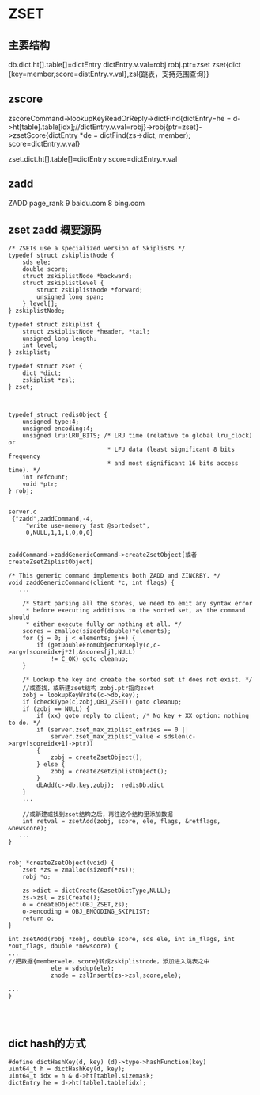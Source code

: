 # ZSET

## 主要结构 
db.dict.ht[].table[]=dictEntry
dictEntry.v.val=robj
robj.ptr=zset
zset{dict {key=member,score=distEntry.v.val},zsl{跳表，支持范围查询}}

## zscore
zscoreCommand->lookupKeyReadOrReply->dictFind{dictEntry=he = d->ht[table].table[idx];//dictEntry.v.val=robj}->robj{ptr=zset}->zsetScore{dictEntry *de = dictFind(zs->dict, member); score=dictEntry.v.val}

zset.dict.ht[].table[]=dictEntry
score=dictEntry.v.val

## zadd
ZADD page_rank 9 baidu.com 8 bing.com

## zset zadd 概要源码
```
/* ZSETs use a specialized version of Skiplists */
typedef struct zskiplistNode {
    sds ele;
    double score;
    struct zskiplistNode *backward;
    struct zskiplistLevel {
        struct zskiplistNode *forward;
        unsigned long span;
    } level[];
} zskiplistNode;

typedef struct zskiplist {
    struct zskiplistNode *header, *tail;
    unsigned long length;
    int level;
} zskiplist;

typedef struct zset {
    dict *dict;
    zskiplist *zsl;
} zset;



typedef struct redisObject {
    unsigned type:4;
    unsigned encoding:4;
    unsigned lru:LRU_BITS; /* LRU time (relative to global lru_clock) or
                            * LFU data (least significant 8 bits frequency
                            * and most significant 16 bits access time). */
    int refcount;
    void *ptr;
} robj;


server.c 
 {"zadd",zaddCommand,-4,
     "write use-memory fast @sortedset",
     0,NULL,1,1,1,0,0,0}


zaddCommand->zaddGenericCommand->createZsetObject[或者createZsetZiplistObject]

/* This generic command implements both ZADD and ZINCRBY. */
void zaddGenericCommand(client *c, int flags) {
   ...

    /* Start parsing all the scores, we need to emit any syntax error
     * before executing additions to the sorted set, as the command should
     * either execute fully or nothing at all. */
    scores = zmalloc(sizeof(double)*elements);
    for (j = 0; j < elements; j++) {
        if (getDoubleFromObjectOrReply(c,c->argv[scoreidx+j*2],&scores[j],NULL)
            != C_OK) goto cleanup;
    }

    /* Lookup the key and create the sorted set if does not exist. */
    //或查找，或新建zset结构 zobj.ptr指向zset
    zobj = lookupKeyWrite(c->db,key);
    if (checkType(c,zobj,OBJ_ZSET)) goto cleanup;
    if (zobj == NULL) {
        if (xx) goto reply_to_client; /* No key + XX option: nothing to do. */
        if (server.zset_max_ziplist_entries == 0 ||
            server.zset_max_ziplist_value < sdslen(c->argv[scoreidx+1]->ptr))
        {
            zobj = createZsetObject();
        } else {
            zobj = createZsetZiplistObject();
        }
        dbAdd(c->db,key,zobj);  redisDb.dict
    }
    ...

    //或新建或找到zset结构之后，再往这个结构里添加数据
    int retval = zsetAdd(zobj, score, ele, flags, &retflags, &newscore);
   ...
}


robj *createZsetObject(void) {
    zset *zs = zmalloc(sizeof(*zs));
    robj *o;

    zs->dict = dictCreate(&zsetDictType,NULL);
    zs->zsl = zslCreate();
    o = createObject(OBJ_ZSET,zs);
    o->encoding = OBJ_ENCODING_SKIPLIST;
    return o;
}

int zsetAdd(robj *zobj, double score, sds ele, int in_flags, int *out_flags, double *newscore) {
...
//把数据{member=ele，score}转成zskiplistnode，添加进入跳表之中
            ele = sdsdup(ele);
            znode = zslInsert(zs->zsl,score,ele);

...
}




```

## dict hash的方式

```
#define dictHashKey(d, key) (d)->type->hashFunction(key)
uint64_t h = dictHashKey(d, key);
uint64_t idx = h & d->ht[table].sizemask;
dictEntry he = d->ht[table].table[idx];
```